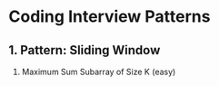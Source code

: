 # Coding Interview Patterns

## 1. Pattern: Sliding Window

1. Maximum Sum Subarray of Size K (easy)
